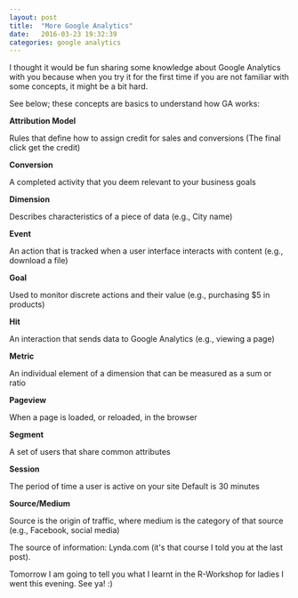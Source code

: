 ```yaml
---
layout: post
title:  "More Google Analytics"
date:   2016-03-23 19:32:39
categories: google analytics
---
```


I thought it would be fun sharing some knowledge about Google Analytics with you because when you try it for the first time if you are not familiar with some concepts, it might be a bit hard.

See below; these concepts are basics to understand how GA works:

**Attribution Model**

Rules that define how to assign credit for sales and conversions (The final click get the credit)

**Conversion**

A completed activity that you deem relevant to your business goals

**Dimension**

Describes characteristics of a piece of data (e.g., City name)

**Event**

An action that is tracked when a user interface interacts with content (e.g., download a file)

**Goal**

Used to monitor discrete actions and their value (e.g., purchasing $5 in products)

**Hit**

An interaction that sends data to Google Analytics (e.g., viewing a page)

**Metric**

An individual element of a dimension that can be measured as a sum or ratio

**Pageview**

When a page is loaded, or reloaded, in the browser

**Segment**

A set of users that share common attributes

**Session**

The period of time a user is active on your site
Default is 30 minutes

**Source/Medium**

Source is the origin of traffic, where medium is the category of that source (e.g., Facebook, social media)

The source of information: Lynda.com (it's that course I told you at the last post).

Tomorrow I am going to tell you what I learnt in the R-Workshop for ladies I went this evening.
See ya! :)
